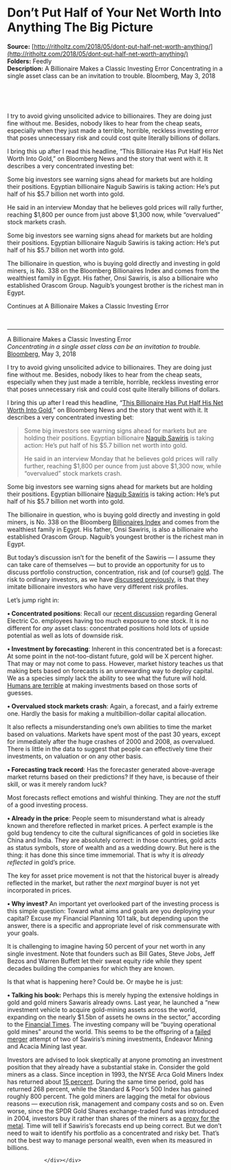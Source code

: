 # Don’t Put Half of Your Net Worth Into Anything The Big Picture

**Source:** [http://ritholtz.com/2018/05/dont-put-half-net-worth-anything/](http://ritholtz.com/2018/05/dont-put-half-net-worth-anything/)  
**Folders:** Feedly  
**Description:** A Billionaire Makes a Classic Investing Error
Concentrating in a single asset class can be an invitation to trouble.
Bloomberg, May 3, 2018

 

 

I try to avoid giving unsolicited advice to billionaires. They are doing just fine without me. Besides, nobody likes to hear from the cheap seats, especially when they just made a terrible, horrible, reckless investing error that poses unnecessary risk and could cost quite literally billions of dollars.

I bring this up after I read this headline, “This Billionaire Has Put Half His Net Worth Into Gold,” on Bloomberg News and the story that went with it. It describes a very concentrated investing bet:

Some big investors see warning signs ahead for markets but are holding their positions. Egyptian billionaire Naguib Sawiris is taking action: He’s put half of his $5.7 billion net worth into gold.

He said in an interview Monday that he believes gold prices will rally further, reaching $1,800 per ounce from just above $1,300 now, while “overvalued” stock markets crash.

Some big investors see warning signs ahead for markets but are holding their positions. Egyptian billionaire Naguib Sawiris is taking action: He’s put half of his $5.7 billion net worth into gold.

The billionaire in question, who is buying gold directly and investing in gold miners, is No. 338 on the Bloomberg Billionaires Index and comes from the wealthiest family in Egypt. His father, Onsi Sawiris, is also a billionaire who established Orascom Group. Naguib’s youngest brother is the richest man in Egypt.

Continues at A Billionaire Makes a Classic Investing Error

 


---

<div><p>A Billionaire Makes a Classic Investing Error<br>
<em>Concentrating in a single asset class can be an invitation to trouble.</em><br>
<a href="https://www.bloomberg.com/view/articles/2018-05-03/a-billionaire-makes-a-classic-investing-error">Bloomberg</a>, May 3, 2018</p>
<p> </p>
<p> </p>
<p>I try to avoid giving unsolicited advice to billionaires. They are doing just fine without me. Besides, nobody likes to hear from the cheap seats, especially when they just made a terrible, horrible, reckless investing error that poses unnecessary risk and could cost quite literally billions of dollars.</p>
<p>I bring this up after I read this headline, “<a href="https://www.bloomberg.com/news/articles/2018-05-01/north-korea-is-a-bright-spot-for-billionaire-who-forecasts-crash">This Billionaire Has Put Half His Net Worth Into Gold</a>,” on Bloomberg News and the story that went with it. It describes a very concentrated investing bet:</p>
<blockquote><p>Some big investors see warning signs ahead for markets but are holding their positions. Egyptian billionaire <a href="https://www.bloomberg.com/billionaires/id/1844022">Naguib Sawiris</a> is taking action: He’s put half of his $5.7 billion net worth into gold.</p>
<p>He said in an interview Monday that he believes gold prices will rally further, reaching $1,800 per ounce from just above $1,300 now, while “overvalued” stock markets crash.</p></blockquote>
<p>Some big investors see warning signs ahead for markets but are holding their positions. Egyptian billionaire <a href="https://www.bloomberg.com/billionaires/id/1844022">Naguib Sawiris</a> is taking action: He’s put half of his $5.7 billion net worth into gold.</p>
<p>The billionaire in question, who is buying gold directly and investing in gold miners, is No. 338 on the Bloomberg <a href="https://www.bloomberg.com/billionaires/profiles/onsi-n-sawiris/">Billionaires Index</a> and comes from the wealthiest family in Egypt. His father, Onsi Sawiris, is also a billionaire who established Orascom Group. Naguib’s youngest brother is the richest man in Egypt.</p>
<p>But today’s discussion isn’t for the benefit of the Sawiris — I assume they can take care of themselves — but to provide an opportunity for us to discuss portfolio construction, concentration, risk and (of course!) <a href="http://ritholtz.com/2013/04/the-10-rules-of-goldbuggery/">gold</a>. The risk to ordinary investors, as we have <a href="http://ritholtz.com/2016/08/listen-investing-advice-billionaires/">discussed previously</a>, is that they imitate billionaire investors who have very different risk profiles.</p>
<p>Let’s jump right in:</p>
<p><strong>•  Concentrated positions</strong>: Recall our <a href="https://www.bloomberg.com/view/articles/2018-04-23/how-to-avoid-a-retirement-disaster">recent discussion</a> regarding General Electric Co. employees having too much exposure to one stock. It is no different for <em>any</em> asset class: concentrated positions hold lots of upside potential as well as lots of downside risk.</p>
<p><strong>•  </strong><strong>Investment by forecasting</strong>: Inherent in this concentrated bet is a forecast: At some point in the not-too-distant future, gold will be X percent higher. That may or may not come to pass. However, market history teaches us that making bets based on forecasts is an unrewarding way to deploy capital. We as a species simply lack the ability to see what the future will hold. <a href="http://ritholtz.com/predictions-and-forecasts/">Humans are terrible</a> at making investments based on those sorts of guesses.</p>
<p><strong>•  </strong><strong>Overvalued stock markets crash</strong>: Again, a forecast, and a fairly extreme one. Hardly the basis for making a multibillion-dollar capital allocation.</p>
<p>It also reflects a misunderstanding one’s own abilities to time the market based on valuations. Markets have spent most of the past 30 years, except for immediately after the huge crashes of 2000 and 2008, as overvalued. There is little in the data to suggest that people can effectively time their investments, on valuation or on any other basis.</p>
<p><strong>•  </strong><strong>Forecasting track record</strong>: Has the forecaster generated above-average market returns based on their predictions? If they have, is because of their skill, or was it merely random luck?</p>
<p>Most forecasts reflect emotions and wishful thinking. They are <em>not</em> the stuff of a good investing process.</p>
<p><strong>•  Already in the price</strong>: People seem to misunderstand what is already known and therefore reflected in market prices. A perfect example is the gold bug tendency to cite the cultural significances of gold in societies like China and India. They are absolutely correct: in those countries, gold acts as status symbols, store of wealth and as a wedding dowry. But here is the thing: it has done this since time immemorial. That is why it is <em>already reflected</em> in gold’s price.</p>
<p>The key for asset price movement is not that the historical buyer is already reflected in the market, but rather the <em>next marginal</em> buyer is not yet incorporated in prices.</p>
<p><strong>•  </strong><strong>Why invest?</strong> An important yet overlooked part of the investing process is this simple question: Toward what aims and goals are you deploying your capital? Excuse my Financial Planning 101 talk, but depending upon the answer, there is a specific and appropriate level of risk commensurate with your goals.</p>
<p>It is challenging to imagine having 50 percent of your net worth in any single investment. Note that founders such as Bill Gates, Steve Jobs, Jeff Bezos and Warren Buffett let their sweat equity ride while they spent decades building the companies for which they are known.</p>
<p>Is that what is happening here? Could be. Or maybe he is just:</p>
<p><strong>•  </strong><strong>Talking his book:</strong> Perhaps this is merely hyping the extensive holdings in gold and gold miners Sawaris already owns. Last year, he launched a “new investment vehicle to acquire gold-mining assets across the world, expanding on the nearly $1.5bn of assets he owns in the sector,” according to the <a href="https://www.ft.com/content/fd5afcba-fb00-3dcb-94cf-750c24dcf0b4">Financial Times</a>. The investing company will be “buying operational gold mines” around the world. This seems to be the offspring of a <a href="https://www.ft.com/content/b0e83c1a-d385-11e7-8c9a-d9c0a5c8d5c9">failed merger</a> attempt of two of Sawiris’s mining investments, Endeavor Mining and Acacia Mining last year.</p>
<p>Investors are advised to look skeptically at anyone promoting an investment position that they already have a substantial stake in. Consider the gold miners as a class. Since inception in 1993, the NYSE Arca Gold Miners Index has returned about <a href="http://ritholtz.com/2015/11/gold-miners-index-down-30-since-1993-inception/">15 percent</a>. During the same time period, gold has returned 268 percent, while the Standard &amp; Poor’s 500 Index has gained roughly 800 percent. The gold miners are lagging the metal for obvious reasons — execution risk, management and company costs and so on. Even worse, since the SPDR Gold Shares exchange-traded fund was introduced in 2004, investors buy it rather than shares of the miners as a <a href="http://ritholtz.com/2015/07/gold-miners-are-no-longer-a-proxy-for-the-metal/">proxy for the metal</a>. Time will tell if Sawiris’s forecasts end up being correct. But we don’t need to wait to identify his portfolio as a concentrated and risky bet. That’s not the best way to manage personal wealth, even when its measured in billions.</p>
<p> </p>

<p> </p>
<div>
                    
                </div></div>		      